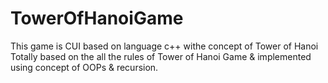 # TowerOfHanoiGame
This game is CUI based on language c++ withe concept of Tower of Hanoi <br/>
Totally based on the all the rules of Tower of Hanoi Game & implemented using concept of OOPs & recursion.
